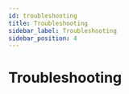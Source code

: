 ```yaml
---
id: troubleshooting
title: Troubleshooting
sidebar_label: Troubleshooting
sidebar_position: 4
---
```


# Troubleshooting